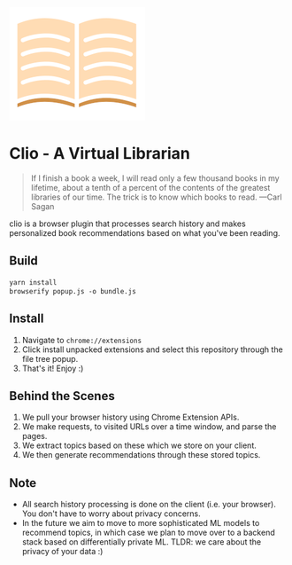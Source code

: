 ![clio logo](https://github.com/bhaprayan/clio/blob/master/images/logo.png)

# Clio - A Virtual Librarian

> If I finish a book a week, I will read only a few thousand books in my lifetime, about a tenth of a percent of the contents of the greatest libraries of our time. The trick is to know which books to read.        —Carl Sagan

clio is a browser plugin that processes search history and makes personalized book recommendations based on what you've been reading.

## Build

```
yarn install
browserify popup.js -o bundle.js
```

## Install

1. Navigate to `chrome://extensions`
2. Click install unpacked extensions and select this repository through the file tree popup.
3. That's it! Enjoy :)

## Behind the Scenes

1. We pull your browser history using Chrome Extension APIs.
2. We make requests, to visited URLs over a time window, and parse the pages.
3. We extract topics based on these which we store on your client.
4. We then generate recommendations through these stored topics.

## Note

* All search history processing is done on the client (i.e. your browser). You don't have to worry about privacy concerns.
* In the future we aim to move to more sophisticated ML models to recommend topics, in which case we plan to move over to a backend stack based on differentially private ML. TLDR: we care about the privacy of your data :)
